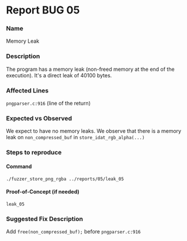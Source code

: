 # Report BUG 05

### Name
Memory Leak

### Description
The program has a memory leak (non-freed memory at the end of the execution). It's a direct leak of 40100 bytes.

### Affected Lines
`pngparser.c:916` (line of the return)

### Expected vs Observed
We expect to have no memory leaks. We observe that there is a memory leak on `non_compressed_buf` in `store_idat_rgb_alpha(...)`

### Steps to reproduce
#### Command
`./fuzzer_store_png_rgba ../reports/05/leak_05`

#### Proof-of-Concept (if needed)
`leak_05`

### Suggested Fix Description
Add `free(non_compressed_buf);` before `pngparser.c:916`